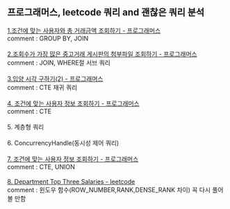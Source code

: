 <h2>프로그래머스, leetcode 쿼리 and 괜찮은 쿼리 분석</h2>

<a href="https://school.programmers.co.kr/learn/courses/30/lessons/164668">1.조건에 맞는 사용자와 총 거래금액 조회하기 - 프로그래머스<a/>
<br>
comment : GROUP BY, JOIN
<br>
<br>
<a href="https://school.programmers.co.kr/learn/courses/30/lessons/164671">
2.조회수가 가장 많은 중고거래 게시판의 첨부파일 조회하기 - 프로그래머스
</a>
<br>
comment : JOIN, WHERE절 서브 쿼리
<br>
<br>
<a href="https://school.programmers.co.kr/learn/courses/30/lessons/59413">
3.입양 시각 구하기(2) - 프로그래머스
</a>
<br>
comment : CTE 재귀 쿼리
<br>
<br>
<a href="https://school.programmers.co.kr/learn/courses/30/lessons/164670">
4. 조건에 맞는 사용자 정보 조회하기 - 프로그래머스
</a>
<br>
comment : CTE 
<br>
<br>
5. 계층형 쿼리
<br>
<br>
6. ConcurrencyHandle(동시성 제어 쿼리)
<br>
<br>
<a href="https://school.programmers.co.kr/learn/courses/30/lessons/157340">
7. 조건에 맞는 사용자 정보 조회하기 - 프로그래머스
</a>
<br>
comment : CTE, UNION
<br>
<br>
<a href="https://leetcode.com/problems/department-top-three-salaries/description/">
8. Department Top Three Salaries - leetcode
</a>
<br>
comment : 윈도우 함수(ROW_NUMBER,RANK,DENSE_RANK 차이) 꼭 다시 풀어볼 만함
<br>
<br>
